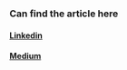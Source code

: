 ### Can find the article here
#### [Linkedin](https://www.linkedin.com/pulse/text-classification-using-bag-words-approach-nltk-scikit-rajendran)

#### [Medium](https://medium.com/@charlesrajendran44/text-classification-using-the-bag-of-words-approach-with-nltk-and-scikit-learn-9a731e5c4e2f)
